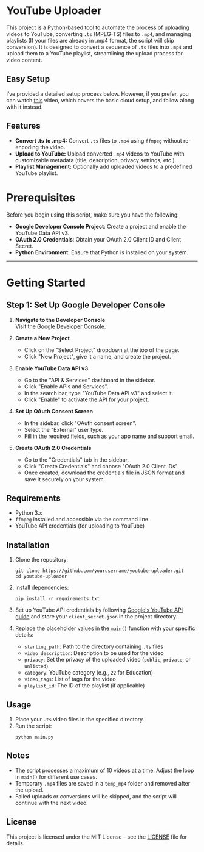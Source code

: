 # YouTube Uploader

This project is a Python-based tool to automate the process of uploading videos to YouTube, converting `.ts` (MPEG-TS) files to `.mp4`, and managing playlists (If your files are already in .mp4 format, the script will skip conversion). It is designed to convert a sequence of `.ts` files into `.mp4` and upload them to a YouTube playlist, streamlining the upload process for video content.

## Easy Setup
I’ve provided a detailed setup process below. However, if you prefer, you can watch [this](https://www.youtube.com/watch?v=sp3qM2URcig) video, which covers the basic cloud setup, and follow along with it instead.

## Features

- **Convert .ts to .mp4:** Convert `.ts` files to `.mp4` using `ffmpeg` without re-encoding the video.
- **Upload to YouTube:** Upload converted `.mp4` videos to YouTube with customizable metadata (title, description, privacy settings, etc.).
- **Playlist Management:** Optionally add uploaded videos to a predefined YouTube playlist.

# Prerequisites

Before you begin using this script, make sure you have the following:

- **Google Developer Console Project**: Create a project and enable the YouTube Data API v3.
- **OAuth 2.0 Credentials**: Obtain your OAuth 2.0 Client ID and Client Secret.
- **Python Environment**: Ensure that Python is installed on your system.

---

# Getting Started

## Step 1: Set Up Google Developer Console

1. **Navigate to the Developer Console**  
   Visit the [Google Developer Console](https://console.developers.google.com/).

2. **Create a New Project**  
   - Click on the "Select Project" dropdown at the top of the page.
   - Click "New Project", give it a name, and create the project.

3. **Enable YouTube Data API v3**  
   - Go to the "API & Services" dashboard in the sidebar.
   - Click "Enable APIs and Services".
   - In the search bar, type "YouTube Data API v3" and select it.
   - Click "Enable" to activate the API for your project.

4. **Set Up OAuth Consent Screen**  
   - In the sidebar, click "OAuth consent screen".
   - Select the "External" user type.
   - Fill in the required fields, such as your app name and support email.

5. **Create OAuth 2.0 Credentials**  
   - Go to the "Credentials" tab in the sidebar.
   - Click "Create Credentials" and choose "OAuth 2.0 Client IDs".
   - Once created, download the credentials file in JSON format and save it securely on your system.

## Requirements

- Python 3.x
- `ffmpeg` installed and accessible via the command line
- YouTube API credentials (for uploading to YouTube)

## Installation

1. Clone the repository:
    ```
    git clone https://github.com/yourusername/youtube-uploader.git
    cd youtube-uploader
    ```

2. Install dependencies:
    ```
    pip install -r requirements.txt
    ```

3. Set up YouTube API credentials by following [Google's YouTube API guide](https://developers.google.com/youtube/registering_an_application) and store your `client_secret.json` in the project directory.

4. Replace the placeholder values in the `main()` function with your specific details:
    - `starting_path`: Path to the directory containing `.ts` files
    - `video_description`: Description to be used for the video
    - `privacy`: Set the privacy of the uploaded video (`public`, `private`, or `unlisted`)
    - `category`: YouTube category (e.g., `22` for Education)
    - `video_tags`: List of tags for the video
    - `playlist_id`: The ID of the playlist (if applicable)

## Usage

1. Place your `.ts` video files in the specified directory.
2. Run the script:
    ```
    python main.py
    ```

## Notes

- The script processes a maximum of 10 videos at a time. Adjust the loop in `main()` for different use cases.
- Temporary `.mp4` files are saved in a `temp_mp4` folder and removed after the upload.
- Failed uploads or conversions will be skipped, and the script will continue with the next video.

## License

This project is licensed under the MIT License - see the [LICENSE](LICENSE) file for details.
